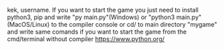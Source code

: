 kek, username. If you want to start the game you just need to install python3, pip and write "py main.py"(Windows) or "python3 main.py"(MacOS/Linux) to the compiler console or cd/ to main directory "mygame" and write same comands if you want to start the game from the cmd/terminal without compiler
https://www.python.org/
